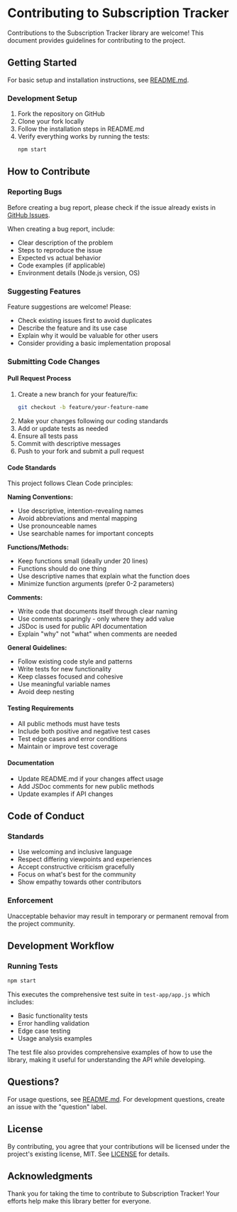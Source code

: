# Contributing to Subscription Tracker

Contributions to the Subscription Tracker library are welcome! This document provides guidelines for contributing to the project.

## Getting Started

For basic setup and installation instructions, see [README.md](README.md).

### Development Setup
1. Fork the repository on GitHub
2. Clone your fork locally
3. Follow the installation steps in README.md
4. Verify everything works by running the tests:
   ```bash
   npm start
   ```

## How to Contribute

### Reporting Bugs
Before creating a bug report, please check if the issue already exists in [GitHub Issues](https://github.com/HANNARV/subscription-tracker/issues).

When creating a bug report, include:
- Clear description of the problem
- Steps to reproduce the issue
- Expected vs actual behavior
- Code examples (if applicable)
- Environment details (Node.js version, OS)

### Suggesting Features
Feature suggestions are welcome! Please:
- Check existing issues first to avoid duplicates
- Describe the feature and its use case
- Explain why it would be valuable for other users
- Consider providing a basic implementation proposal

### Submitting Code Changes

#### Pull Request Process
1. Create a new branch for your feature/fix:
   ```bash
   git checkout -b feature/your-feature-name
   ```
2. Make your changes following our coding standards
3. Add or update tests as needed
4. Ensure all tests pass
5. Commit with descriptive messages
6. Push to your fork and submit a pull request

#### Code Standards
This project follows Clean Code principles:

**Naming Conventions:**
- Use descriptive, intention-revealing names
- Avoid abbreviations and mental mapping
- Use pronounceable names
- Use searchable names for important concepts

**Functions/Methods:**
- Keep functions small (ideally under 20 lines)
- Functions should do one thing
- Use descriptive names that explain what the function does
- Minimize function arguments (prefer 0-2 parameters)

**Comments:**
- Write code that documents itself through clear naming
- Use comments sparingly - only where they add value
- JSDoc is used for public API documentation
- Explain "why" not "what" when comments are needed

**General Guidelines:**
- Follow existing code style and patterns
- Write tests for new functionality
- Keep classes focused and cohesive
- Use meaningful variable names
- Avoid deep nesting

#### Testing Requirements
- All public methods must have tests
- Include both positive and negative test cases
- Test edge cases and error conditions
- Maintain or improve test coverage

#### Documentation
- Update README.md if your changes affect usage
- Add JSDoc comments for new public methods
- Update examples if API changes

## Code of Conduct

### Standards
- Use welcoming and inclusive language
- Respect differing viewpoints and experiences
- Accept constructive criticism gracefully
- Focus on what's best for the community
- Show empathy towards other contributors

### Enforcement
Unacceptable behavior may result in temporary or permanent removal from the project community.

## Development Workflow

### Running Tests
```bash
npm start
```

This executes the comprehensive test suite in `test-app/app.js` which includes:
- Basic functionality tests
- Error handling validation  
- Edge case testing
- Usage analysis examples

The test file also provides comprehensive examples of how to use the library, making it useful for understanding the API while developing.

## Questions?

For usage questions, see [README.md](README.md). For development questions, create an issue with the "question" label.

## License

By contributing, you agree that your contributions will be licensed under the project's existing license, MIT. See [LICENSE](LICENSE) for details.

## Acknowledgments

Thank you for taking the time to contribute to Subscription Tracker! Your efforts help make this library better for everyone.